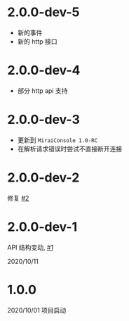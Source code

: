 # 2.0.0-dev-5
- 新的事件
- 新的 http 接口

# 2.0.0-dev-4

- 部分 http api 支持

# 2.0.0-dev-3

- 更新到 `MiraiConsole 1.0-RC`
- 在解析请求错误时尝试不直接断开连接

# 2.0.0-dev-2
修复 [#2](https://github.com/Karlatemp/mirai-websocket-api/issues/2)

# 2.0.0-dev-1

API 结构变动, [#1](https://github.com/Karlatemp/mirai-websocket-api/issues/1#issuecomment-706538087)

2020/10/11


# 1.0.0
2020/10/01 项目启动
